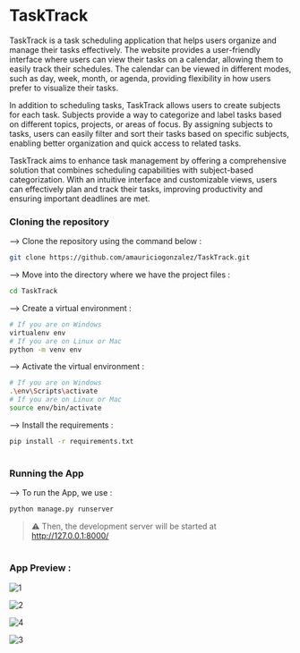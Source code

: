 # TaskTrack
TaskTrack is a task scheduling application that helps users organize and manage their tasks effectively. The website provides a user-friendly interface where users can view their tasks on a calendar, allowing them to easily track their schedules. The calendar can be viewed in different modes, such as day, week, month, or agenda, providing flexibility in how users prefer to visualize their tasks.

In addition to scheduling tasks, TaskTrack allows users to create subjects for each task. Subjects provide a way to categorize and label tasks based on different topics, projects, or areas of focus. By assigning subjects to tasks, users can easily filter and sort their tasks based on specific subjects, enabling better organization and quick access to related tasks.

TaskTrack aims to enhance task management by offering a comprehensive solution that combines scheduling capabilities with subject-based categorization. With an intuitive interface and customizable views, users can effectively plan and track their tasks, improving productivity and ensuring important deadlines are met.

### Cloning the repository

--> Clone the repository using the command below :
```bash
git clone https://github.com/amauriciogonzalez/TaskTrack.git

```

--> Move into the directory where we have the project files : 
```bash
cd TaskTrack

```

--> Create a virtual environment :
```bash
# If you are on Windows
virtualenv env
# If you are on Linux or Mac
python -m venv env
```

--> Activate the virtual environment :
```bash
# If you are on Windows
.\env\Scripts\activate
# If you are on Linux or Mac
source env/bin/activate
```

--> Install the requirements :
```bash
pip install -r requirements.txt

```

#

### Running the App

--> To run the App, we use :
```bash
python manage.py runserver
```

> ⚠ Then, the development server will be started at http://127.0.0.1:8000/

#

### App Preview :

![1](https://github.com/amauriciogonzalez/TaskTrack/assets/88101535/98cbd95f-520d-491e-b837-a05eea546029)

![2](https://github.com/amauriciogonzalez/TaskTrack/assets/88101535/ec0a1a94-997d-43c9-940c-ee91882e6b55)

![4](https://github.com/amauriciogonzalez/TaskTrack/assets/88101535/cbc1f2f9-4e7f-4038-9d1f-709913ec4c5d)

![3](https://github.com/amauriciogonzalez/TaskTrack/assets/88101535/a7f6c9d9-82bb-40ee-879c-1ff0c3571a96)

#
